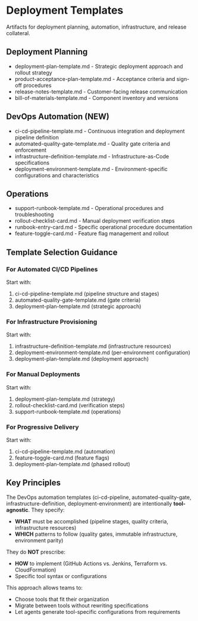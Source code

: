 # Deployment Templates

Artifacts for deployment planning, automation, infrastructure, and release collateral.

## Deployment Planning

- deployment-plan-template.md - Strategic deployment approach and rollout strategy
- product-acceptance-plan-template.md - Acceptance criteria and sign-off procedures
- release-notes-template.md - Customer-facing release communication
- bill-of-materials-template.md - Component inventory and versions

## DevOps Automation (NEW)

- ci-cd-pipeline-template.md - Continuous integration and deployment pipeline definition
- automated-quality-gate-template.md - Quality gate criteria and enforcement
- infrastructure-definition-template.md - Infrastructure-as-Code specifications
- deployment-environment-template.md - Environment-specific configurations and characteristics

## Operations

- support-runbook-template.md - Operational procedures and troubleshooting
- rollout-checklist-card.md - Manual deployment verification steps
- runbook-entry-card.md - Specific operational procedure documentation
- feature-toggle-card.md - Feature flag management and rollout

## Template Selection Guidance

### For Automated CI/CD Pipelines

Start with:

1. ci-cd-pipeline-template.md (pipeline structure and stages)
2. automated-quality-gate-template.md (gate criteria)
3. deployment-plan-template.md (strategic approach)

### For Infrastructure Provisioning

Start with:

1. infrastructure-definition-template.md (infrastructure resources)
2. deployment-environment-template.md (per-environment configuration)
3. deployment-plan-template.md (deployment approach)

### For Manual Deployments

Start with:

1. deployment-plan-template.md (strategy)
2. rollout-checklist-card.md (verification steps)
3. support-runbook-template.md (operations)

### For Progressive Delivery

Start with:

1. ci-cd-pipeline-template.md (automation)
2. feature-toggle-card.md (feature flags)
3. deployment-plan-template.md (phased rollout)

## Key Principles

The DevOps automation templates (ci-cd-pipeline, automated-quality-gate, infrastructure-definition, deployment-environment) are intentionally **tool-agnostic**. They specify:

- **WHAT** must be accomplished (pipeline stages, quality criteria, infrastructure resources)
- **WHICH** patterns to follow (quality gates, immutable infrastructure, environment parity)

They do **NOT** prescribe:

- **HOW** to implement (GitHub Actions vs. Jenkins, Terraform vs. CloudFormation)
- Specific tool syntax or configurations

This approach allows teams to:

- Choose tools that fit their organization
- Migrate between tools without rewriting specifications
- Let agents generate tool-specific configurations from requirements
